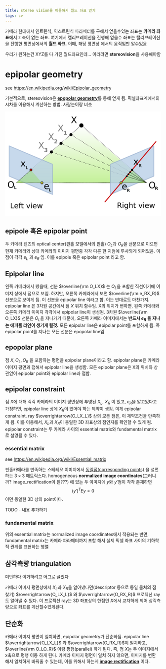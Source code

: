 ```yaml
---
title: stereo vision을 이용해서 월드 좌표 얻기
tags: cv
---
```


  
카메라 한대에서 인트린식, 익스트린식 파라메터를 구해서 얻을수있는 좌표는 **카메라 좌표**에서 z 축이 없는 좌표.
여기에서 캘리브레이션을 진행해 얻을수 좌표는 캘리브레이션을 진행한 평면상에서의 **월드 좌표**. 이때, 해당 평면상 에서의 움직임만 알수있음 

우리가 원하는건 XYZ를 다 가진 월드좌표인데... 이러려면 **stereovision**을 사용해야함

# epipolar geometry
see https://en.wikipedia.org/wiki/Epipolar_geometry

기본적으로, stereovision은 [**epopolar geometry**](https://en.wikipedia.org/wiki/Epipolar_geometry)를 통해 얻게 됨. 픽셀좌표계에서의 시차를 이용해서 계산하는 방법. 사람눈이랑 비슷


![epipolar geometry](/img/2023-08-04/Epipolar_geometry.svg)

## epipole 혹은 epipolar point 
두 카메라 렌즈의 optical center(핀홀 모델에서의 핀홀) $O_L$과 $O_R$을 선분으로 이으면 현재 카메라와 상대 카메라의 이미지 평면중 각각 다른 한 지점에 투사되게 되어있음. 이점이 각각 $e_L$ 과 $e_R$ 임. 이를 epipole 혹은 epipolar point 라고 함.

## Epipolar line
왼쪽 카메라에서 봤을때, 선분 $\overline{\rm O_LX}$ 는 $O_L$을 포함한 직선이기에 이미지 상에서 점으로 보임. 하지만, 오른쪽 카메라에서 보면 $\overline{\rm e_RX_R}$ 선분으로 보이게 됨. 이 선분을 epipolar line 이라고 함. 이는 반대로도 마찬가지.
epipolar line 은 3차원 공간에서 점 $X$ 위치 함수임. X의 위치가 변하면, 왼쪽 카메라와 오른쪽 카메라 이미지 각각에서 epipolar line이 생성됨. 3차원 $\overline{\rm O_LX}$ 선분은 $O_L$을 지나가기 때문에, 오른쪽 카메라 이미지에서는 **반드시 $e_R$ 을 지나는 에피폴 라인이 생기게 될것.** 모든 epipolar line은 epipolar point를 포함하게 됨. 즉 epipolar point를 지나는 모든 선분은 epopolar line임 

## epopolar plane
점 $X, O_L, O_R$ 을 포함하는 평면을 epipolar plane이라고 함. epipolar plane은 카메라 이미지 평면과 접해서 epipolar line을 생성함. 모든 epipolar plane은 X의 위치와 상관없이 epipolar point와 epipolar line과 접함.

## epipolar constraint
점 $X$에 대해 각각 카메라의 이미지 평면상에 투영된 $X_L$, $X_R$ 이 있고, $e_R$을 알고있다고 가정하면, epipolar line 상에 $X_R$이 있어야 하는 제약이 생김. 이게 epipolar constraint. ray $\overrightarrow{O_LX_L}$  상의 모든 점은, 이 제약조건을 만족하게 됨. 이를 이용해서, $X_L$과 $X_R$이 동일한 3D 좌표상의 점인지를 확인할 수 있게 됨. epipolar constraint는 두 카메라 사이의 essential matrix와 fundamental matrix 로 설명될 수 있다.

### essential matrix
see https://en.wikipedia.org/wiki/Essential_matrix


핀홀카메라를 만족하는 스테레오 이미지에서 [동일점(corresponding points)](https://en.wikipedia.org/wiki/Correspondence_problem) 을 설면하는 $3 \times 3$ 매트릭스다. 
homogeneous **normalized image coordinates**(그러니까? image_rectification이 된???) 에 있는 두 이미지에 $y$와 $y'$점이 각각 존재하면
$$(y')^TEy=0$$ 
이면 동일한 3D 상의 point이다. 

TODO - 내용 추가하기

### fundamental matrix 
위의 essential matrix는 normalized image coordinates에서 적용되는 반면, fundamental matrix는 카메라 파라메터까지 포함 해서 실제 픽셀 좌표 사이의 기하학적 관계를 표현하는 행렬



## 삼각측량 triangulation
미안하다 이거하려고 어그로 끌었다

카메라 이미지 평면상에서 $X_L$과 $X_R$을 알아냈다면(descriptor 등으로 동일 물처의 점 찾기) $\overrightarrow{O_LX_L}$ 와 $\overrightarrow{O_RX_R}$ 프로젝션 ray도 알아낼 수 있다. 이 프로젝션 ray는 3D 좌표상의 한점인 $X$에서 교차하게 되어 삼각측량으로 좌표를 계산할수있게된다.


## 단순화
카메라 이미지 평면이 일치하면, epipolar geometry가 단순화됨. epipolar line $\overrightarrow{O_LX_L}$ 과 $\overrightarrow{O_RX_R}$이 일치하고, $\overline{\rm O_LO_R}$ 이랑 평행(parallel) 하게 된다. 즉, 점 $X$는 두 이미지에서 x축으로 평행 이동 하게 된다. 
카메라 이미지 평면이 일치 하지 않으면, 이미지를 변환 해서 일치하게 바꿔줄 수 있는데, 이를 위해서 하는게 [**image rectification**](https://en.wikipedia.org/wiki/Image_rectification) 이다.


